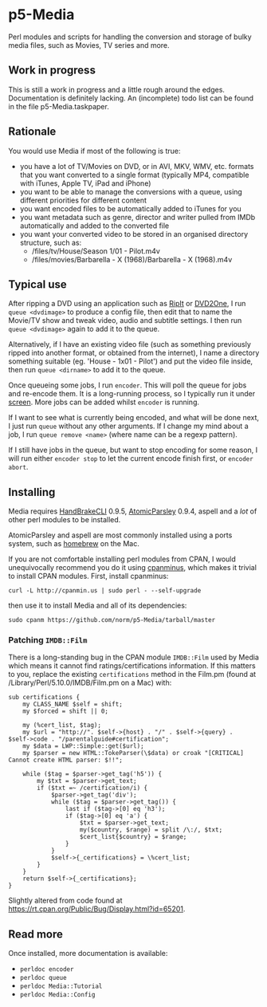 p5-Media
========
Perl modules and scripts for handling the conversion and storage of bulky
media files, such as Movies, TV series and more.


Work in progress
----------------
This is still a work in progress and a little rough around the edges.
Documentation is definitely lacking. An (incomplete) todo list can be found 
in the file p5-Media.taskpaper.


Rationale
---------
You would use Media if most of the following is true:

*   you have a lot of TV/Movies on DVD, or in AVI, MKV, WMV, etc. formats
    that you want converted to a single format (typically MP4, compatible
    with iTunes, Apple TV, iPad and iPhone)
*   you want to be able to manage the conversions with a queue, using
    different priorities for different content
*   you want encoded files to be automatically added to iTunes for you
*   you want metadata such as genre, director and writer pulled from
    IMDb automatically and added to the converted file
*   you want your converted video to be stored in an organised directory
    structure, such as:
    -   /files/tv/House/Season 1/01 - Pilot.m4v
    -   /files/movies/Barbarella - X (1968)/Barbarella - X (1968).m4v


Typical use
-----------
After ripping a DVD using an application such as [RipIt][ripit] or
[DVD2One][dvd2one], I run `queue <dvdimage>` to produce a config file, then
edit that to name the Movie/TV show and tweak video, audio and subtitle
settings. I then run `queue <dvdimage>` again to add it to the queue.

Alternatively, if I have an existing video file (such as something previously
ripped into another format, or obtained from the internet), I name a directory
something suitable (eg. 'House - 1x01 - Pilot') and put the video file inside,
then run `queue <dirname>` to add it to the queue.

Once queueing some jobs, I run `encoder`. This will poll the queue for jobs
and re-encode them. It is a long-running process, so I typically run it under
[screen][screen]. More jobs can be added whilst `encoder` is running.

If I want to see what is currently being encoded, and what will be done next,
I just run `queue` without any other arguments. If I change my mind about a
job, I run `queue remove <name>` (where name can be a regexp pattern).

If I still have jobs in the queue, but want to stop encoding for some reason,
I will run either `encoder stop` to let the current encode finish first, or
`encoder abort`.

[ripit]:http://thelittleappfactory.com/ripit/
[dvd2one]:http://dvd2one.com/
[screen]:http://www.gnu.org/software/screen/


Installing
----------
Media requires [HandBrakeCLI][handbrake] 0.9.5,
[AtomicParsley][atomicparsley] 0.9.4, aspell
and a _lot_ of other perl modules to be installed.

AtomicParsley and aspell are most commonly installed using a ports system,
such as [homebrew] on the Mac.

If you are not comfortable installing perl modules from CPAN, I would 
unequivocally recommend you do it using [cpanminus][cpanm], which makes
it trivial to install CPAN modules. First, install cpanminus:

    curl -L http://cpanmin.us | sudo perl - --self-upgrade

then use it to install Media and all of its dependencies:

    sudo cpanm https://github.com/norm/p5-Media/tarball/master


### Patching `IMDB::Film`

There is a long-standing bug in the CPAN module `IMDB::Film` used by Media
which means it cannot find ratings/certifications information. If this 
matters to you, replace the existing `certifications` method in the Film.pm
(found at /Library/Perl/5.10.0/IMDB/Film.pm on a Mac) with:

    sub certifications {
    	my CLASS_NAME $self = shift;
    	my $forced = shift || 0;
    	
    	my (%cert_list, $tag);
    	my $url = "http://". $self->{host} . "/" . $self->{query} .  $self->code . "/parentalguide#certification";
    	my $data = LWP::Simple::get($url);
    	my $parser = new HTML::TokeParser(\$data) or croak "[CRITICAL] Cannot create HTML parser: $!!";
    
    	while ($tag = $parser->get_tag('h5')) {
    		my $txt = $parser->get_text;
    		if ($txt =~ /certification/i) {
    			$parser->get_tag('div');
    			while ($tag = $parser->get_tag()) {
    				last if ($tag->[0] eq 'h3');
    				if ($tag->[0] eq 'a') {
    					$txt = $parser->get_text;
    					my($country, $range) = split /\:/, $txt;
    					$cert_list{$country} = $range;
    				}
    			}
    			$self->{_certifications} = \%cert_list;
    		}
    	}
    	return $self->{_certifications};
    }

Slightly altered from code found at
<https://rt.cpan.org/Public/Bug/Display.html?id=65201>.

[handbrake]:http://handbrake.fr/
[atomicparsley]:https://bitbucket.org/wez/atomicparsley/overview/
[cpanm]:https://github.com/miyagawa/cpanminus/
[homebrew]:http://mxcl.github.com/homebrew/

Read more
---------
Once installed, more documentation is available:

* `perldoc encoder`
* `perldoc queue`
* `perldoc Media::Tutorial`
* `perldoc Media::Config`
